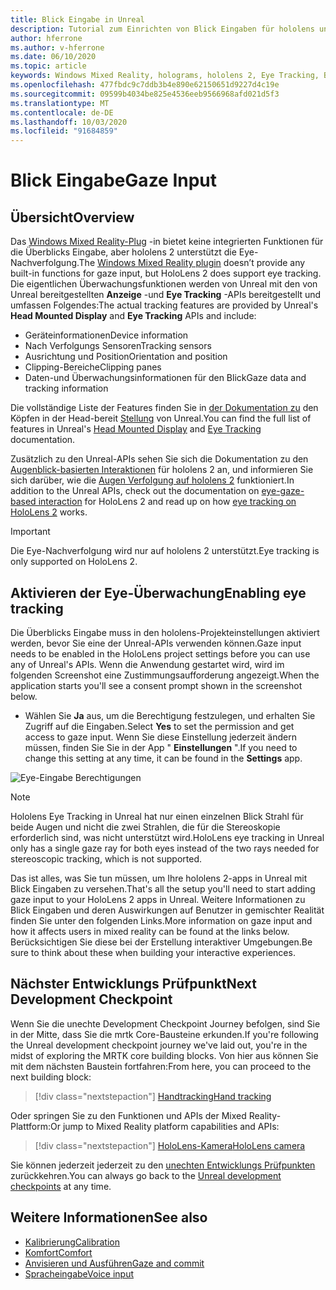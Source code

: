 ```yaml
---
title: Blick Eingabe in Unreal
description: Tutorial zum Einrichten von Blick Eingaben für hololens und Unreal Engine
author: hferrone
ms.author: v-hferrone
ms.date: 06/10/2020
ms.topic: article
keywords: Windows Mixed Reality, holograms, hololens 2, Eye Tracking, Blick Eingaben, Head-eingebundene Anzeige, Unreal Engine
ms.openlocfilehash: 477fbdc9c7ddb3b4e890e62150651d9227d4c19e
ms.sourcegitcommit: 09599b4034be825e4536eeb9566968afd021d5f3
ms.translationtype: MT
ms.contentlocale: de-DE
ms.lasthandoff: 10/03/2020
ms.locfileid: "91684859"
---
```

# <a name="gaze-input"></a><span data-ttu-id="bdfcc-104">Blick Eingabe</span><span class="sxs-lookup"><span data-stu-id="bdfcc-104">Gaze Input</span></span>

## <a name="overview"></a><span data-ttu-id="bdfcc-105">Übersicht</span><span class="sxs-lookup"><span data-stu-id="bdfcc-105">Overview</span></span>

<span data-ttu-id="bdfcc-106">Das [Windows Mixed Reality-Plug](https://docs.unrealengine.com/Platforms/VR/WMR/index.html) -in bietet keine integrierten Funktionen für die Überblicks Eingabe, aber hololens 2 unterstützt die Eye-Nachverfolgung.</span><span class="sxs-lookup"><span data-stu-id="bdfcc-106">The [Windows Mixed Reality plugin](https://docs.unrealengine.com/Platforms/VR/WMR/index.html) doesn’t provide any built-in functions for gaze input, but HoloLens 2 does support eye tracking.</span></span> <span data-ttu-id="bdfcc-107">Die eigentlichen Überwachungsfunktionen werden von Unreal mit den von Unreal bereitgestellten **Anzeige** -und **Eye Tracking** -APIs bereitgestellt und umfassen Folgendes:</span><span class="sxs-lookup"><span data-stu-id="bdfcc-107">The actual tracking features are provided by Unreal's **Head Mounted Display** and **Eye Tracking** APIs and include:</span></span>

- <span data-ttu-id="bdfcc-108">Geräteinformationen</span><span class="sxs-lookup"><span data-stu-id="bdfcc-108">Device information</span></span>
- <span data-ttu-id="bdfcc-109">Nach Verfolgungs Sensoren</span><span class="sxs-lookup"><span data-stu-id="bdfcc-109">Tracking sensors</span></span>
- <span data-ttu-id="bdfcc-110">Ausrichtung und Position</span><span class="sxs-lookup"><span data-stu-id="bdfcc-110">Orientation and position</span></span>
- <span data-ttu-id="bdfcc-111">Clipping-Bereiche</span><span class="sxs-lookup"><span data-stu-id="bdfcc-111">Clipping panes</span></span>
- <span data-ttu-id="bdfcc-112">Daten-und Überwachungsinformationen für den Blick</span><span class="sxs-lookup"><span data-stu-id="bdfcc-112">Gaze data and tracking information</span></span>

<span data-ttu-id="bdfcc-113">Die vollständige Liste der Features finden Sie in [der Dokumentation zu](https://docs.unrealengine.com/BlueprintAPI/EyeTracking/index.html) den Köpfen in der Head-bereit [Stellung](https://docs.unrealengine.com/BlueprintAPI/Input/HeadMountedDisplay/index.html) von Unreal.</span><span class="sxs-lookup"><span data-stu-id="bdfcc-113">You can find the full list of features in Unreal's [Head Mounted Display](https://docs.unrealengine.com/BlueprintAPI/Input/HeadMountedDisplay/index.html) and [Eye Tracking](https://docs.unrealengine.com/BlueprintAPI/EyeTracking/index.html) documentation.</span></span>

<span data-ttu-id="bdfcc-114">Zusätzlich zu den Unreal-APIs sehen Sie sich die Dokumentation zu den [Augenblick-basierten Interaktionen](../../design/eye-gaze-interaction.md) für hololens 2 an, und informieren Sie sich darüber, wie die [Augen Verfolgung auf hololens 2](https://docs.microsoft.com/windows/mixed-reality/eye-tracking) funktioniert.</span><span class="sxs-lookup"><span data-stu-id="bdfcc-114">In addition to the Unreal APIs, check out the documentation on [eye-gaze-based interaction](../../design/eye-gaze-interaction.md) for HoloLens 2 and read up on how [eye tracking on HoloLens 2](https://docs.microsoft.com/windows/mixed-reality/eye-tracking) works.</span></span>

> [!IMPORTANT]
> <span data-ttu-id="bdfcc-115">Die Eye-Nachverfolgung wird nur auf hololens 2 unterstützt.</span><span class="sxs-lookup"><span data-stu-id="bdfcc-115">Eye tracking is only supported on HoloLens 2.</span></span>

## <a name="enabling-eye-tracking"></a><span data-ttu-id="bdfcc-116">Aktivieren der Eye-Überwachung</span><span class="sxs-lookup"><span data-stu-id="bdfcc-116">Enabling eye tracking</span></span>
<span data-ttu-id="bdfcc-117">Die Überblicks Eingabe muss in den hololens-Projekteinstellungen aktiviert werden, bevor Sie eine der Unreal-APIs verwenden können.</span><span class="sxs-lookup"><span data-stu-id="bdfcc-117">Gaze input needs to be enabled in the HoloLens project settings before you can use any of Unreal's APIs.</span></span> <span data-ttu-id="bdfcc-118">Wenn die Anwendung gestartet wird, wird im folgenden Screenshot eine Zustimmungsaufforderung angezeigt.</span><span class="sxs-lookup"><span data-stu-id="bdfcc-118">When the application starts you'll see a consent prompt shown in the screenshot below.</span></span>

- <span data-ttu-id="bdfcc-119">Wählen Sie **Ja** aus, um die Berechtigung festzulegen, und erhalten Sie Zugriff auf die Eingaben.</span><span class="sxs-lookup"><span data-stu-id="bdfcc-119">Select **Yes** to set the permission and get access to gaze input.</span></span> <span data-ttu-id="bdfcc-120">Wenn Sie diese Einstellung jederzeit ändern müssen, finden Sie Sie in der App " **Einstellungen** ".</span><span class="sxs-lookup"><span data-stu-id="bdfcc-120">If you need to change this setting at any time, it can be found in the **Settings** app.</span></span>

![Eye-Eingabe Berechtigungen](images/unreal/eye-input-permissions.png)

> [!NOTE] 
> <span data-ttu-id="bdfcc-122">Hololens Eye Tracking in Unreal hat nur einen einzelnen Blick Strahl für beide Augen und nicht die zwei Strahlen, die für die Stereoskopie erforderlich sind, was nicht unterstützt wird.</span><span class="sxs-lookup"><span data-stu-id="bdfcc-122">HoloLens eye tracking in Unreal only has a single gaze ray for both eyes instead of the two rays needed for stereoscopic tracking, which is not supported.</span></span>

<span data-ttu-id="bdfcc-123">Das ist alles, was Sie tun müssen, um Ihre hololens 2-apps in Unreal mit Blick Eingaben zu versehen.</span><span class="sxs-lookup"><span data-stu-id="bdfcc-123">That's all the setup you'll need to start adding gaze input to your HoloLens 2 apps in Unreal.</span></span> <span data-ttu-id="bdfcc-124">Weitere Informationen zu Blick Eingaben und deren Auswirkungen auf Benutzer in gemischter Realität finden Sie unter den folgenden Links.</span><span class="sxs-lookup"><span data-stu-id="bdfcc-124">More information on gaze input and how it affects users in mixed reality can be found at the links below.</span></span> <span data-ttu-id="bdfcc-125">Berücksichtigen Sie diese bei der Erstellung interaktiver Umgebungen.</span><span class="sxs-lookup"><span data-stu-id="bdfcc-125">Be sure to think about these when building your interactive experiences.</span></span>

## <a name="next-development-checkpoint"></a><span data-ttu-id="bdfcc-126">Nächster Entwicklungs Prüfpunkt</span><span class="sxs-lookup"><span data-stu-id="bdfcc-126">Next Development Checkpoint</span></span>

<span data-ttu-id="bdfcc-127">Wenn Sie die unechte Development Checkpoint Journey befolgen, sind Sie in der Mitte, dass Sie die mrtk Core-Bausteine erkunden.</span><span class="sxs-lookup"><span data-stu-id="bdfcc-127">If you're following the Unreal development checkpoint journey we've laid out, you're in the midst of exploring the MRTK core building blocks.</span></span> <span data-ttu-id="bdfcc-128">Von hier aus können Sie mit dem nächsten Baustein fortfahren:</span><span class="sxs-lookup"><span data-stu-id="bdfcc-128">From here, you can proceed to the next building block:</span></span> 

> [!div class="nextstepaction"]
> [<span data-ttu-id="bdfcc-129">Handtracking</span><span class="sxs-lookup"><span data-stu-id="bdfcc-129">Hand tracking</span></span>](unreal-hand-tracking.md)

<span data-ttu-id="bdfcc-130">Oder springen Sie zu den Funktionen und APIs der Mixed Reality-Plattform:</span><span class="sxs-lookup"><span data-stu-id="bdfcc-130">Or jump to Mixed Reality platform capabilities and APIs:</span></span>

> [!div class="nextstepaction"]
> [<span data-ttu-id="bdfcc-131">HoloLens-Kamera</span><span class="sxs-lookup"><span data-stu-id="bdfcc-131">HoloLens camera</span></span>](unreal-hololens-camera.md)

<span data-ttu-id="bdfcc-132">Sie können jederzeit jederzeit zu den [unechten Entwicklungs Prüfpunkten](unreal-development-overview.md#2-core-building-blocks) zurückkehren.</span><span class="sxs-lookup"><span data-stu-id="bdfcc-132">You can always go back to the [Unreal development checkpoints](unreal-development-overview.md#2-core-building-blocks) at any time.</span></span>

## <a name="see-also"></a><span data-ttu-id="bdfcc-133">Weitere Informationen</span><span class="sxs-lookup"><span data-stu-id="bdfcc-133">See also</span></span>
* [<span data-ttu-id="bdfcc-134">Kalibrierung</span><span class="sxs-lookup"><span data-stu-id="bdfcc-134">Calibration</span></span>](../../calibration.md)
* [<span data-ttu-id="bdfcc-135">Komfort</span><span class="sxs-lookup"><span data-stu-id="bdfcc-135">Comfort</span></span>](../../design/comfort.md)
* [<span data-ttu-id="bdfcc-136">Anvisieren und Ausführen</span><span class="sxs-lookup"><span data-stu-id="bdfcc-136">Gaze and commit</span></span>](../../design/gaze-and-commit.md)
* [<span data-ttu-id="bdfcc-137">Spracheingabe</span><span class="sxs-lookup"><span data-stu-id="bdfcc-137">Voice input</span></span>](../../out-of-scope/voice-design.md)
